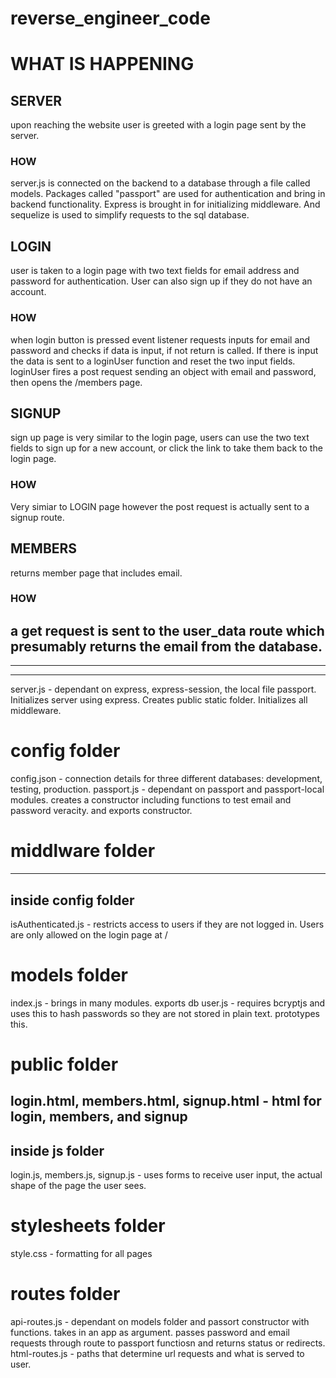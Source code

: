 # reverse_engineer_code

# WHAT IS HAPPENING

## SERVER
upon reaching the website user is greeted with a login page sent by the server.

### HOW
server.js is connected on the backend to a database through a file called models. Packages called "passport" are used for authentication and bring in backend functionality. Express is brought in for initializing middleware. And sequelize is used to simplify requests to the sql database.

## LOGIN
user is taken to a login page with two text fields for email address and password for authentication. User can also sign up if they do not have an account.

### HOW
when login button is pressed event listener requests inputs for email and password and checks if data is input, if not return is called. If there is input the data is sent to a loginUser function and reset the two input fields. loginUser fires a post request sending an object with email and password, then opens the /members page.

## SIGNUP
sign up page is very similar to the login page, users can use the two text fields to sign up for a new account, or click the link to take them back to the login page.

### HOW
Very simiar to LOGIN page however the post request is actually sent to a signup route.

## MEMBERS
returns member page that includes email.

### HOW
a get request is sent to the user_data route which presumably returns the email from the database.
---
---
---

server.js - dependant on express, express-session, the local file passport. Initializes server using express. Creates public static folder. Initializes all middleware.

# config folder
config.json - connection details for three different databases: development, testing, production.
passport.js - dependant on passport and passport-local modules. creates a constructor including functions to test email and password veracity. and exports constructor.

# middlware folder
---
inside config folder
---
isAuthenticated.js - restricts access to users if they are not logged in. Users are only allowed on the login page at /

# models folder
index.js - brings in many modules. exports db
user.js - requires bcryptjs and uses this to hash passwords so they are not stored in plain text. prototypes this.

# public folder
login.html, members.html, signup.html - html for login, members, and signup
---
inside js folder
---
login.js, members.js, signup.js - uses forms to receive user input, the actual shape of the page the user sees.

# stylesheets folder
style.css - formatting for all pages

# routes folder
api-routes.js - dependant on models folder and passort constructor with functions. takes in an app as argument. passes password and email requests through route to passport functiosn and returns status or redirects.
html-routes.js - paths that determine url requests and what is served to user.
